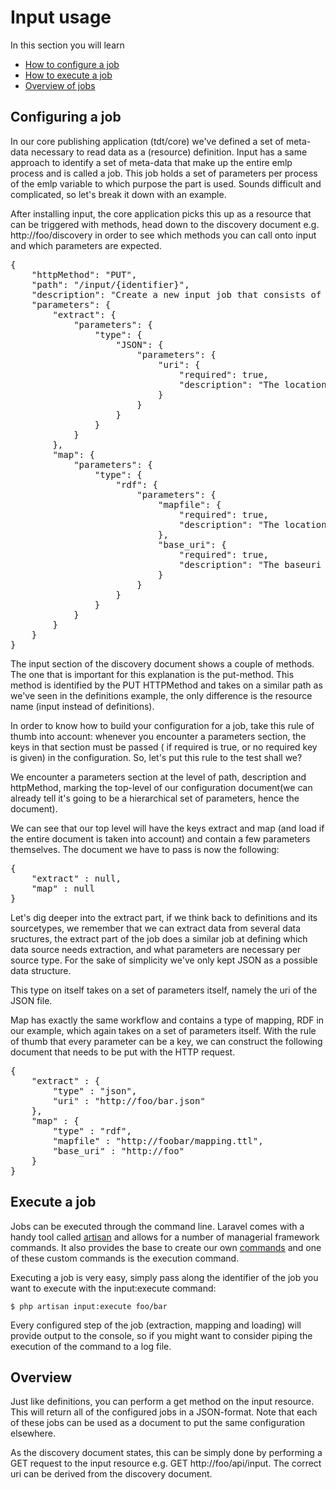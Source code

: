 # Input usage

In this section you will learn

* [How to configure a job](#job)
* [How to execute a job](#execute)
* [Overview of jobs](#overview)

<a id='job' class='anchor'></a>
## Configuring a job

In our core publishing application (tdt/core) we've defined a set of meta-data necessary to read data as a (resource) definition. Input has a same approach to identify a set of meta-data that make up the entire emlp process and is called a job. This job holds a set of parameters per process of the emlp variable to which purpose the part is used. Sounds difficult and complicated, so let's break it down with an example.

After installing input, the core application picks this up as a resource that can be triggered with methods, head down to the discovery document e.g. http://foo/discovery in order to see which methods you can call onto input and which parameters are expected.

<pre class="prettyprint linenums">
{
    "httpMethod": "PUT",
    "path": "/input/{identifier}",
    "description": "Create a new input job that consists of an extract, mapping (optional) and loading process. The {identifier} identifies the configuration.",
    "parameters": {
        "extract": {
            "parameters": {
                "type": {
                    "JSON": {
                        "parameters": {
                            "uri": {
                                "required": true,
                                "description": "The location of the JSON file"
                            }
                        }
                    }
                }
            }
        },
        "map": {
            "parameters": {
                "type": {
                    "rdf": {
                        "parameters": {
                            "mapfile": {
                                "required": true,
                                "description": "The location of the mapping file,either a URL or a local file location."
                            },
                            "base_uri": {
                                "required": true,
                                "description": "The baseuri that will be used as a base for the subject of the triples."
                            }
                        }
                    }
                }
            }
        }
    }
}
</pre>


The input section of the discovery document shows a couple of methods. The one that is important for this explanation is the put-method. This method is identified by the PUT HTTPMethod and takes on a similar path as we've seen in the definitions example, the only difference is the resource name (input instead of definitions).

In order to know how to build your configuration for a job, take this rule of thumb into account: whenever you encounter a parameters section, the keys in that section must be passed ( if required is true, or no required key is given) in the configuration. So, let's put this rule to the test shall we?

We encounter a parameters section at the level of path, description and httpMethod, marking the top-level of our configuration document(we can already tell it's going to be a hierarchical set of parameters, hence the document).

We can see that our top level will have the keys extract and map (and load if the entire document is taken into account) and contain a few parameters themselves. The document we have to pass is now the following:

<pre class="prettyprint linenums">
{
    "extract" : null,
    "map" : null
}
</pre>

Let's dig deeper into the extract part, if we think back to definitions and its sourcetypes, we remember that we can extract data from several data sructures, the extract part of the job does a similar job at defining which data source needs extraction, and what parameters are necessary per source type. For the sake of simplicity we've only kept JSON as a possible data structure.

This type on itself takes on a set of parameters itself, namely the uri of the JSON file.

Map has exactly the same workflow and contains a type of mapping, RDF in our example, which again takes on a set of parameters itself. With the rule of thumb that every parameter can be a key, we can construct the following document that needs to be put with the HTTP request.

<pre class="prettyprint linenums">
{
    "extract" : {
        "type" : "json",
        "uri" : "http://foo/bar.json"
    },
    "map" : {
        "type" : "rdf",
        "mapfile" : "http://foobar/mapping.ttl",
        "base_uri" : "http://foo"
    }
}
</pre>

<a id='execute' class='anchor'></a>
## Execute a job

Jobs can be executed through the command line. Laravel comes with a handy tool called [artisan](http://laravel.com/docs/artisan) and allows for a number of managerial framework commands. It also provides the base to create our own [commands](http://laravel.com/docs/commands) and one of these custom commands is the execution command.

Executing a job is very easy, simply pass along the identifier of the job you want to execute with the input:execute command:

    $ php artisan input:execute foo/bar

Every configured step of the job (extraction, mapping and loading) will provide output to the console, so if you might want to consider piping the execution of the command to a log file.

<a id='overview' class='anchor'></a>
## Overview

Just like definitions, you can perform a get method on the input resource. This will return all of the configured jobs in a JSON-format. Note that each of these jobs can be used as a document to put the same configuration elsewhere.

As the discovery document states, this can be simply done by performing a GET request to the input resource e.g. GET http://foo/api/input. The correct uri can be derived from the discovery document.
